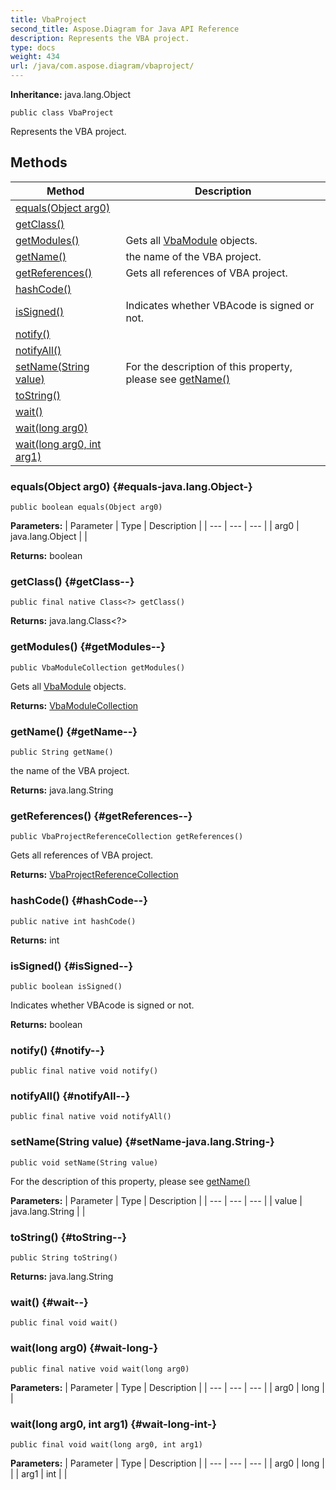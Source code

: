 ```yaml
---
title: VbaProject
second_title: Aspose.Diagram for Java API Reference
description: Represents the VBA project.
type: docs
weight: 434
url: /java/com.aspose.diagram/vbaproject/
---
```


**Inheritance:**
java.lang.Object
```
public class VbaProject
```

Represents the VBA project.
## Methods

| Method | Description |
| --- | --- |
| [equals(Object arg0)](#equals-java.lang.Object-) |  |
| [getClass()](#getClass--) |  |
| [getModules()](#getModules--) | Gets all [VbaModule](../../com.aspose.diagram/vbamodule) objects. |
| [getName()](#getName--) | the name of the VBA project. |
| [getReferences()](#getReferences--) | Gets all references of VBA project. |
| [hashCode()](#hashCode--) |  |
| [isSigned()](#isSigned--) | Indicates whether VBAcode is signed or not. |
| [notify()](#notify--) |  |
| [notifyAll()](#notifyAll--) |  |
| [setName(String value)](#setName-java.lang.String-) | For the description of this property, please see [getName()](../../com.aspose.diagram/vbaproject\#getName--) |
| [toString()](#toString--) |  |
| [wait()](#wait--) |  |
| [wait(long arg0)](#wait-long-) |  |
| [wait(long arg0, int arg1)](#wait-long-int-) |  |
### equals(Object arg0) {#equals-java.lang.Object-}
```
public boolean equals(Object arg0)
```




**Parameters:**
| Parameter | Type | Description |
| --- | --- | --- |
| arg0 | java.lang.Object |  |

**Returns:**
boolean
### getClass() {#getClass--}
```
public final native Class<?> getClass()
```




**Returns:**
java.lang.Class<?>
### getModules() {#getModules--}
```
public VbaModuleCollection getModules()
```


Gets all [VbaModule](../../com.aspose.diagram/vbamodule) objects.

**Returns:**
[VbaModuleCollection](../../com.aspose.diagram/vbamodulecollection)
### getName() {#getName--}
```
public String getName()
```


the name of the VBA project.

**Returns:**
java.lang.String
### getReferences() {#getReferences--}
```
public VbaProjectReferenceCollection getReferences()
```


Gets all references of VBA project.

**Returns:**
[VbaProjectReferenceCollection](../../com.aspose.diagram/vbaprojectreferencecollection)
### hashCode() {#hashCode--}
```
public native int hashCode()
```




**Returns:**
int
### isSigned() {#isSigned--}
```
public boolean isSigned()
```


Indicates whether VBAcode is signed or not.

**Returns:**
boolean
### notify() {#notify--}
```
public final native void notify()
```




### notifyAll() {#notifyAll--}
```
public final native void notifyAll()
```




### setName(String value) {#setName-java.lang.String-}
```
public void setName(String value)
```


For the description of this property, please see [getName()](../../com.aspose.diagram/vbaproject\#getName--)

**Parameters:**
| Parameter | Type | Description |
| --- | --- | --- |
| value | java.lang.String |  |

### toString() {#toString--}
```
public String toString()
```




**Returns:**
java.lang.String
### wait() {#wait--}
```
public final void wait()
```




### wait(long arg0) {#wait-long-}
```
public final native void wait(long arg0)
```




**Parameters:**
| Parameter | Type | Description |
| --- | --- | --- |
| arg0 | long |  |

### wait(long arg0, int arg1) {#wait-long-int-}
```
public final void wait(long arg0, int arg1)
```




**Parameters:**
| Parameter | Type | Description |
| --- | --- | --- |
| arg0 | long |  |
| arg1 | int |  |

